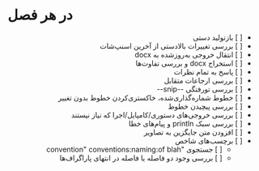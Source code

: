 # در هر فصل

<div dir="rtl">

<ul dir="rtl">
  <li>[ ] بازتولید دستی</li>
  <li>[ ] بررسی تغییرات بالادستی از آخرین اسنپ‌شات</li>
  <li>[ ] انتقال خروجی به‌روزشده به docx</li>
  <li>[ ] استخراج docx و بررسی تفاوت‌ها</li>
  <li>[ ] پاسخ به تمام نظرات</li>
  <li>[ ] بررسی ارجاعات متقابل</li>
  <li>[ ] بررسی تورفتگی --snip--</li>
  <li>[ ] خطوط شماره‌گذاری‌شده، خاکستری‌کردن خطوط بدون تغییر</li>
  <li>[ ] بررسی پیچیدن خطوط</li>
  <li>[ ] بررسی خروجی‌های دستوری/کامپایل/اجرا که نیاز نیستند</li>
  <li>[ ] بررسی سبک println و پیام‌های خطا</li>
  <li>[ ] افزودن متن جایگزین به تصاویر</li>
  <li>[ ] برچسب‌های شاخص
    <ul>
      <li>[ ] جستجوی "convention" conventions:naming:of blah</li>
      <li>[ ] بررسی وجود دو فاصله یا فاصله در انتهای پاراگراف‌ها</li>
    </ul>
  </li>
</ul>

</div>